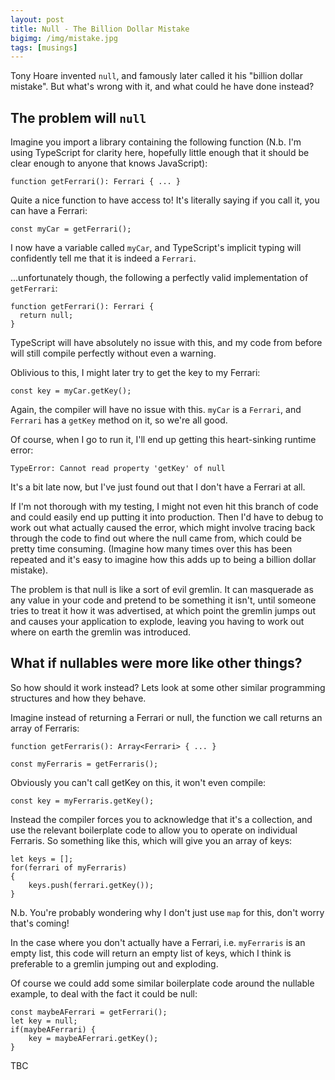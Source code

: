 ```yaml
---
layout: post
title: Null - The Billion Dollar Mistake
bigimg: /img/mistake.jpg
tags: [musings]
---
```


Tony Hoare invented `null`, and famously later called it his "billion dollar mistake". But what's wrong with it, and what could he have done instead?

## The problem will `null`

Imagine you import a library containing the following function (N.b. I'm using TypeScript for clarity here, hopefully little enough that it should be clear enough to anyone that knows JavaScript):

```
function getFerrari(): Ferrari { ... }
```

Quite a nice function to have access to! It's literally saying if you call it, you can have a Ferrari:

```
const myCar = getFerrari();
```

I now have a variable called `myCar`, and TypeScript's implicit typing will confidently tell me that it is indeed a `Ferrari`.

...unfortunately though, the following a perfectly valid implementation of `getFerrari`:

```
function getFerrari(): Ferrari {
  return null;
}
```

TypeScript will have absolutely no issue with this, and my code from before will still compile perfectly without even a warning.

Oblivious to this, I might later try to get the key to my Ferrari:

```
const key = myCar.getKey();
```

Again, the compiler will have no issue with this. `myCar` is a `Ferrari`, and `Ferrari` has a `getKey` method on it, so we're all good.

Of course, when I go to run it, I'll end up getting this heart-sinking runtime error:

```
TypeError: Cannot read property 'getKey' of null
```

It's a bit late now, but I've just found out that I don't have a Ferrari at all.

If I'm not thorough with my testing, I might not even hit this branch of code and could easily end up putting it into production. Then I'd have to debug to work out what actually caused the error, which might involve tracing back through the code to find out where the null came from, which could be pretty time consuming. (Imagine how many times over this has been repeated and it's easy to imagine how this adds up to being a billion dollar mistake).

The problem is that null is like a sort of evil gremlin. It can masquerade as any value in your code and pretend to be something it isn't, until someone tries to treat it how it was advertised, at which point the gremlin jumps out and causes your application to explode, leaving you having to work out where on earth the gremlin was introduced.

## What if nullables were more like other things?

So how should it work instead? Lets look at some other similar programming structures and how they behave.

Imagine instead of returning a Ferrari or null, the function we call returns an array of Ferraris:

```
function getFerraris(): Array<Ferrari> { ... }

const myFerraris = getFerraris();
```

Obviously you can't call getKey on this, it won't even compile:

```
const key = myFerraris.getKey();
```

Instead the compiler forces you to acknowledge that it's a collection, and use the relevant boilerplate code to allow you to operate on individual Ferraris. So something like this, which will give you an array of keys:

```
let keys = [];
for(ferrari of myFerraris)
{
    keys.push(ferrari.getKey());
}
```

N.b. You're probably wondering why I don't just use `map` for this, don't worry that's coming!

In the case where you don't actually have a Ferrari, i.e. `myFerraris` is an empty list, this code will return an empty list of keys, which I think is preferable to a gremlin jumping out and exploding.

Of course we could add some similar boilerplate code around the nullable example, to deal with the fact it could be null:

```
const maybeAFerrari = getFerrari();
let key = null;
if(maybeAFerrari) {
    key = maybeAFerrari.getKey();
}
```

TBC
